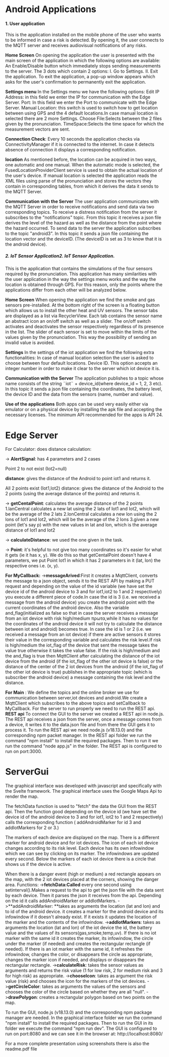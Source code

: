 # Android Applications
#### 1. User application

This is the application installed on the mobile phone of the user who wants to be informed in case a risk is detected. By opening it, the user connects to the MQTT server and receives audiovisual notifications of any risks.

**Home Screen**
On opening the application the user is presented with the main screen of the application in which the following options are available:
An Enable/Disable button which immediately stops sending measurements to the server.
The 3 dots which contain 2 options:
I. Go to Settings.
II. Exit the application. To exit the application, a pop-up window appears which asks for the user's confirmation to permanently exit the application.

**Settings menu**
In the Settings menu we have the following options:
Edit IP Address: in this field we enter the IP for communication with the Edge Server.
Port: In this field we enter the Port to communicate with the Edge Server.
Manual Location: this switch is used to switch how to get location between using GPS and the 4 default locations.In case manual location is selected there are 2 more Settings.
Choose File:Selects between the 2 files given by the pronunciation.
TimeSpace:Selects the time space for which the measurement vectors are sent.

**Connection Check**:
Every 10 seconds the application checks via ConnectivityManager if it is connected to the internet. In case it detects absence of connection it displays a corresponding notification.

 **location**
As mentioned before, the location can be acquired in two ways, one automatic and one manual.
When the automatic mode is selected, the FusedLocationProviderClient service is used to obtain the actual location of the user's device.
If manual location is selected the application reads the XML files using parse of the pronunciation and stores the vectors they contain in corresponding tables, from which it derives the data it sends to the MQTT Server.

**Communication with the Server**
The user application communicates with the MQTT Server in order to receive notifications and send data via two corresponding topics.
To receive a distress notification from the server it subscribes to the "notifications" topic.  From this topic it receives a json file derives the level of the hazard as well as the distance from the point where the hazard occurred.
To send data to the server the application subscribes to the topic "android3". In this topic it sends a json file containing the location vector and the deviceID. (The deviceID is set as 3 to know that it is the android device).
#####  2. IoT Sensor Application2. IoT Sensor Application.
This is the application that contains the simulations of the four sensors required by the pronunciation. This application has many similarities with the user application in the way the settings menu works and the way the location is obtained through GPS. For this reason, only the points where the applications differ from each other will be analyzed below.

**Home Screen**
When opening the application we find the smoke and gas sensors pre-installed. At the bottom right of the screen is a floating button which allows us to install the other heat and UV sensors.
The sensor tabs are displayed as a list via RecyclerView. Each tab contains the sensor name an abstract icon an on/off switch as well as a slider.
The on/off switch activates and deactivates the sensor respectively regardless of its presence in the list.
The slider of each sensor is set to move within the limits of the values given by the pronunciation. This way the possibility of sending an invalid value is avoided.

**Settings**
In the settings of the iot application we find the following extra functionalities:
In case of manual location selection the user is asked to choose between four default locations.
Device ID. This option accepts an integer number in order to make it clear to the server which iot device it is.

**Communication with the Server**
The application publishes to a topic whose name consists of the string ¨iot¨ + device_id(where device_id = 1, 2, 3 etc). In this topic it sends a json file containing the coordinates, the battery level, the device ID and the data from the sensors (name, number and value).

**Use of the applications**
Both apps can be used very easily either via emulator or on a physical device by installing the apk file and accepting the necessary licenses. The minimum API recommended for the apps is API 24.

# Edge Server

For Calculator: 
does distance calculation:

-> **AlertSignal**: has 4 parameters and 2 cases

Point 2 to not exist (Iot2=null) 

**distance**: gives the distance of the Android to point iot1 and returns it.

All 2 points exist (Iot1,Iot2) distance: gives the distance of the Android to the 2 points (using the average distance of the points) and returns it.

-> **getCentalPoint**: calculates the average distance of the 2 points 1.lanCentral calculates a new lat using the 2 lats of Iot1 and Iot2, which will be the average of the 2 lats 2.lonCentral calculates a new lon using the 2 lons of Iot1 and Iot2, which will be the average of the 2 lons 3.given a new point (let's say p) with the new values in lat and lon, which is the average distance of Iot1 and Iot2

-> **calculateDistance**: we used the one given in the task.

-> **Point**: it's helpful to not give too many coordinates so it's easier for what it gets (ie it has x, y). We do this so that getCentalPoint doesn't have 4 parameters, we put Point Iot1 in which it has 2 parameters in it (lat, lon) the respective ones i.e. (x, y).

**For MyCallback:**
->**messageArived**:First it creates a MqttClient, converts the message to a json object, sends it to the REST API by making a PUT request and depending on the value of the id variable (we have set the device id of the android device to 3 and for iot1,iot2 to 1 and 2 respectively) you execute a different piece of code.In case the id is 3 (i.e. we received a message from the android device) you create the android point with the current coordinates of the android device. Also the variable and_flag(initialized as false so that in case the server receives a message from an iot device with risk high/medium πρωτα,while it has no values for the coordinates of the android device it will not try to calculate the distance between iot and android) becomes true.
In case the id is 1 or 2 (i.e. we received a message from an iot device) if there are active sensors it stores their value in the corresponding variable and calculates the risk level.If risk is high/medium the iot_flag of the device that sent the message
takes the value true otherwise it takes the value false. If the risk is high/medium and the and_flag is true then MqttClient after calculating the distance of the iot device from the android (if the iot_flag of the other iot device is false) or the distance of the center of the 2 iot devices from the android (if the iot_flag of the other iot device is true) publishes in the appropriate topic (which is subscriber the android device) a message containing the risk level and the distance.

**For Main** :
We define the topics and the online broker we use for communication between server,iot devices and android.We create a MqttClient which subscribes to the above topics and setCallback to MyCallback.
For the server to run properly we need to run the REST api.
**REST api**
To connect the GUI to the server we created a REST api in node.js. The REST api receives a json from the server, once a message comes from a device, it writes it to the data.json file and from there the GUI gets it to process it.
To run the REST api we need node.js (v18.13.0) and the corresponding npm packet manager. In the REST api folder we run the command "npm install" to install the required packages. Then to run it we run the command "node app.js" in the folder. The REST api is configured to run on port:3000.

# ServerGui

The graphical interface was developed with javascript and specifically with the Svelte framework. The graphical interface uses the Google Maps Api to render the map.

The fetchData function is used to "fetch" the data the GUI from the REST api. Then the function good depending on the device id (we have set the device id of the android device to 3 and for iot1, iot2 to 1 and 2 respectively) calls the corresponding function ( addAndroidMarker for id 3 and addIotMarkers for 2 or 3.)

The markers of each device are displayed on the map. There is a different marker for android device and for iot devices. The icon of each iot device changes according to its risk level. Each device has its own infowindow which we can see by clicking on its marker. The infowindows are updated every second. Below the markers of each iot device there is a circle that shows us if the device is active.

When there is a danger event (high or medium) a red rectangle appears on the map, with the 2 iot devices placed at the corners, showing the danger area.
Functions:
->**fetchData:Called** every one second using setinterval().Makes a request to the api to get the json file with the data sent by each device. Then it parses the json it receives from the api. Depending on the id it calls addAndroidMarker or addIotMarkers.
->**addAndroidMarker: **takes as arguments the location (lat and lon) and to id of the android device. it creates a marker for the android device and its infowindow if it doesn't already exist. If it exists it updates the location of the marker and the contents of the infowindow.
->**addIotMarkers**: takes as arguments the location (lat and lon) of the iot device the id, the battery value and the values of its sensors(gas,smoke,temp,uv). If there is no iot marker with the same id it creates the marker, its infowindow, the circle under the marker (if needed) and creates the rectangular rectangle (if needed). If there is an iot marker with the same id, it refreshes the infowindow, changes the color, or disappears the circle as appropriate, changes the marker icon if needed, and displays or disappears the rectangular rectangle.
->**calculateRisk**: takes the sensor values as arguments and returns the risk value (1 for low risk, 2 for medium risk and 3 for high risk) as appropriate.
->**chooseIcon**: takes as argument the risk value (risk) and chooses the icon for the markers of the iot devices.
->**getCircleColor**: takes as arguments the values of the sensors and chooses the color of the circle based on whether they are all "null".
->**drawPolygon**: creates a rectangular polygon based on two points on the map.

To run the GUI, node.js (v18.13.0) and the corresponding npm package manager are needed. In the graphical interface folder we run the command "npm install" to install the required packages. Then to run the GUI in its folder we execute the command "npm run dev". The GUI is configured to run on port:8080 and we can see it in the browser at:
http://localhost:8080/


For a more complete presentation using screenshots there is also the readme.pdf file


